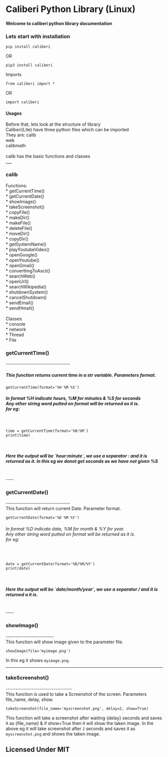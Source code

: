 <h1>Caliberi Python Library (Linux)</h1>

<h4>Welcome to caliberi python library documentation</h4>

<h3>Lets start with installation</h3>

    pip install caliberi
OR

    pip3 install caliberi
Imports
    
    from caliberi import *

OR

    import caliberi

<h4>Usages</h4>
Before that, lets look at the structure of library<br>
Caliberi(Lite) have three python files which can be imported<br>
They are:
 calib<br>
 web<br>
 calibmath<br>
<br>calib has the basic functions and classes
<br>
___
<h3>calib</h3>
Functions:<br>
* getCurrentTime()<br>
* getCurrentDate()<br>
* showImage()<br>
* takeScreenshot()<br>
* copyFile()<br>
* makeDir()<br>
* makeFile()<br>
* deleteFile()<br>
* moveDir()<br>
* copyDir()<br>
* getSystemName()<br>
* playYoutubeVideo()<br>
* openGoogle()<br>
* openYoutube()<br>
* openGmail()<br>
* convertImgToAscii()<br>
* searchWeb()<br>
* openUrl()<br>
* searchWikipedia()<br>
* shutdownSystem()<br>
* cancelShutdown()<br>
* sendEmail()<br>
* sendHmail()<br>
<br>
Classes<br>
  * console<br>
  * network<br>
  * Thread<br>
  * File<br>

<h3>getCurrentTime()</h3>
    --------------------------------
<br>
<h5>This function returns current time in a str variable.
Parameters format.</h5>

    getCurrentTime(format='%H %M %S')

<h5>In format %H indicate hours, %M for minutes & %S for seconds<br>
Any other string word putted on format will be returned as it is.<br>
for eg:</h5> <br>

    time = getCurrentTime(format='%H:%M')
    print(time)
<br>
<h5>Here the output will be `hour:minute`, we use a separator : and it is returned as it. In this eg we donot get seconds as we have not given %S</h5><br>
----
<br>
<h3>getCurrentDate()</h3>
    --------------------------------<br>
This function will return current Date. Parameter format.<br>

    getCurrentDate(format='%D %M %Y')

<h6>In format %D indicate date, %M for month & %Y for year.<br>
Any other string word putted on format will be returned as it is.<br>
for eg:</h6><br>

    date = getCurrentDate(format='%D/%M/%Y')
    print(date)
<br>
<h5>Here the output will be `date/month/year`, we use a separator / and it is returned a it is.</h5><br>
----
<h3>showImage()</h3>
    ------------------------<br>
This function will show image given to the parameter file.

    showImage(file='myimage.png')
In this eg it shows `myimage.png`.

---

<h3>takeScreenshot()</h3>
    ---------------------------------<br>
This function is used to take a Screenshot of the screen. Parameters file_name, delay, show.<br>

    takeScreenshot(file_name='myscreenshot.png', delay=2, show=True)
This function will take a screenshot after waiting {delay} seconds and saves  it as {file_name} & if show=True then it will show the taken image.
In the above eg it will take screenshot after `2` seconds and saves it as `myscreenshot.png` and shows the taken image.
<h2>Licensed Under MIT</h2>
